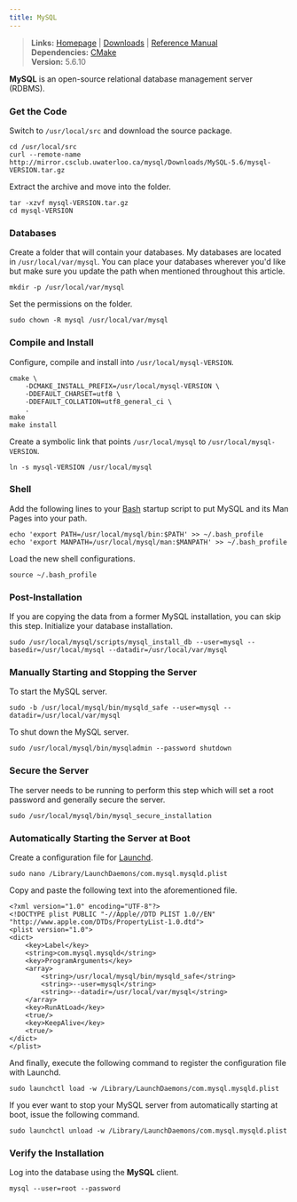 ```yaml
---
title: MySQL
---
```


> **Links:** [Homepage](http://www.mysql.com/) | [Downloads](http://www.mysql.com/downloads/mysql/) | [Reference Manual](http://dev.mysql.com/doc/refman/5.5/en/index.html)  
> **Dependencies:** [CMake](/cmake)  
> **Version:** <span id="version">5.6.10</span>


**MySQL** is an open-source relational database management server (RDBMS).


### Get the Code

Switch to `/usr/local/src` and download the source package.

	cd /usr/local/src
	curl --remote-name http://mirror.csclub.uwaterloo.ca/mysql/Downloads/MySQL-5.6/mysql-VERSION.tar.gz

Extract the archive and move into the folder.

	tar -xzvf mysql-VERSION.tar.gz
	cd mysql-VERSION


### Databases

Create a folder that will contain your databases. My databases are located in `/usr/local/var/mysql`. You can place your databases wherever you'd like but make sure you update the path when mentioned throughout this article.

	mkdir -p /usr/local/var/mysql

Set the permissions on the folder.

	sudo chown -R mysql /usr/local/var/mysql


### Compile and Install

Configure, compile and install into `/usr/local/mysql-VERSION`.

	cmake \
		-DCMAKE_INSTALL_PREFIX=/usr/local/mysql-VERSION \
		-DDEFAULT_CHARSET=utf8 \
		-DDEFAULT_COLLATION=utf8_general_ci \
		.
	make
	make install

Create a symbolic link that points `/usr/local/mysql` to `/usr/local/mysql-VERSION`.

	ln -s mysql-VERSION /usr/local/mysql


### Shell

Add the following lines to your [Bash](http://en.wikipedia.org/wiki/Bash_%28Unix_shell%29) startup script to put MySQL and its Man Pages into your path.

	echo 'export PATH=/usr/local/mysql/bin:$PATH' >> ~/.bash_profile
	echo 'export MANPATH=/usr/local/mysql/man:$MANPATH' >> ~/.bash_profile

Load the new shell configurations.

	source ~/.bash_profile


### Post-Installation

If you are copying the data from a former MySQL installation, you can skip this step. Initialize your database installation.

	sudo /usr/local/mysql/scripts/mysql_install_db --user=mysql --basedir=/usr/local/mysql --datadir=/usr/local/var/mysql


### Manually Starting and Stopping the Server

To start the MySQL server.

	sudo -b /usr/local/mysql/bin/mysqld_safe --user=mysql --datadir=/usr/local/var/mysql

To shut down the MySQL server.

	sudo /usr/local/mysql/bin/mysqladmin --password shutdown


### Secure the Server

The server needs to be running to perform this step which will set a root password and generally secure the server.

	sudo /usr/local/mysql/bin/mysql_secure_installation


### Automatically Starting the Server at Boot

Create a configuration file for [Launchd](http://en.wikipedia.org/wiki/Launchd).

	sudo nano /Library/LaunchDaemons/com.mysql.mysqld.plist

Copy and paste the following text into the aforementioned file.

	<?xml version="1.0" encoding="UTF-8"?>
	<!DOCTYPE plist PUBLIC "-//Apple//DTD PLIST 1.0//EN" "http://www.apple.com/DTDs/PropertyList-1.0.dtd">
	<plist version="1.0">
	<dict>
		<key>Label</key>
		<string>com.mysql.mysqld</string>
		<key>ProgramArguments</key>
		<array>
			<string>/usr/local/mysql/bin/mysqld_safe</string>
			<string>--user=mysql</string>
			<string>--datadir=/usr/local/var/mysql</string>
		</array>
		<key>RunAtLoad</key>
		<true/>
		<key>KeepAlive</key>
		<true/>
	</dict>
	</plist>


And finally, execute the following command to register the configuration file with Launchd.

	sudo launchctl load -w /Library/LaunchDaemons/com.mysql.mysqld.plist

If you ever want to stop your MySQL server from automatically starting at boot, issue the following command.

	sudo launchctl unload -w /Library/LaunchDaemons/com.mysql.mysqld.plist


### Verify the Installation

Log into the database using the **MySQL** client.

	mysql --user=root --password
